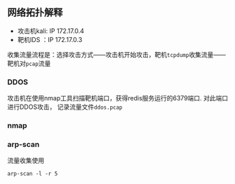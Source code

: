 ## 网络拓扑解释  
  
- 攻击机kali: IP 172.17.0.4
- 靶机IDS   ：IP 172.17.0.3  
  
收集流量流程是：选择攻击方式——攻击机开始攻击，靶机`tcpdump`收集流量——靶机对`pcap`流量
  
### DDOS  
  
攻击机在使用nmap工具扫描靶机端口，获得redis服务运行的6379端口. 对此端口进行DDOS攻击，
记录流量文件`ddos.pcap`  
  
### nmap  
  
### arp-scan   
  
流量收集使用
  
```shell
arp-scan -l -r 5
```
